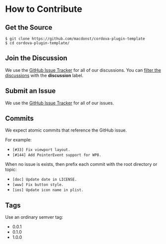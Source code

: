 # How to Contribute

## Get the Source

    $ git clone https://github.com/macdonst/cordova-plugin-template
    $ cd cordova-plugin-template/

## Join the Discussion

We use the [GitHub Issue Tracker][issue-url] for all of our discussions.
You can [filter the discussions][filter-url] with the **discussion** label.

## Submit an Issue

We use the [GitHub Issue Tracker][issue-url] for all of our issues.

## Commits

We expect atomic commits that reference the GitHub issue.

For example:

- `[#33] Fix viewport layout.`
- `[#144] Add PointerEvent support for WP8.`

When no issue is exists, then prefix each commit with the root directory or topic:

- `[doc] Update date in LICENSE.`
- `[www] Fix button style.`
- `[ios] Update icon name in plist.`

## Tags

Use an ordinary semver tag:

- 0.0.1
- 0.1.0
- 1.0.0


[issue-url]: https://github.com/macdonst/cordova-plugin-template/issues
[filter-url]: https://github.com/macdonst/cordova-plugin-template/issues?labels=discussion&page=1&state=open